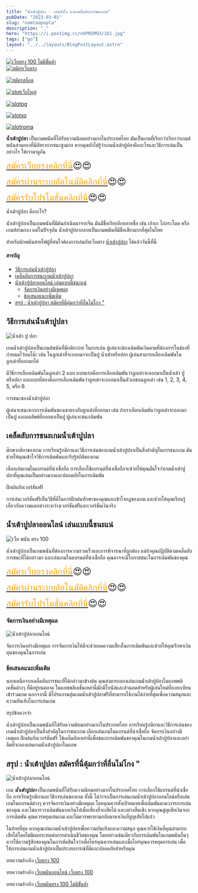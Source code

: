 ```yaml
---
title: "น้ำเต้าปูปลา - เล่นยังไง และเคล็ดลับการชนะเกม"
pubDate: "2023-03-01"
slug: "namtaopupla"
description: "."
hero: "https://i.postimg.cc/nhPR5M93/161.jpg"
tags: ["go"]
layout: "../../layouts/BlogPostLayout.astro"
---
```


<html lang="TH">



<a href="https://nazavip.com/26174/t41626o2r59456244323y2m2l464p4" rel="nofollow"><img alt="เว็บตรง 100 ไม่มีขั้นต่ำ" src="https://xn--m3cisqgb6aza1f7e6cq.com/wp-content/uploads/2022/12/register-gmz.gif" /></a><br />
<a href="https://nazavip.com/26174/t41626o2r59456244323y2m2l464p4" rel="nofollow"><img alt="สมัครเว็บตรง" src="https://i.postimg.cc/T37gsGK3/rsz-1promotion.jpg" /></a><br />


<a href="https://nazavip.com/31951/t41626o2r59456244323y2m2l464p4" rel="nofollow"><img alt="สมัครสล็อต" src="https://i.postimg.cc/rwynXgNC/1536x438-300.jpg" /></a><br />

  <a href="https://nazavip.com/31951/t41626o2r59456244323y2m2l464p4" rel="nofollow"><img alt="slotเว็บใหญ่" src="https://i.postimg.cc/Dyps0gKc/1536x438-500.jpg" /></a><br />

  




  <a href="https://nazavip.com/31951/t41626o2r59456244323y2m2l464p4" rel="nofollow"><img alt="slotpg" src="https://i.postimg.cc/jjMrYLfC/image.gif" /></a><br />




  <a href="https://nazavip.com/31951/t41626o2r59456244323y2m2l464p4" rel="nofollow"><img alt="slotxo" src="https://i.postimg.cc/hvRF9w7R/1.gif" /></a><br />


  


  <a href="https://nazavip.com/31951/t41626o2r59456244323y2m2l464p4" rel="nofollow"><img alt="slotroma" src="https://i.postimg.cc/cJvcdLkX/image.gif" /></a><br />




**น้ำเต้าปูปลา** เป็นเกมพนันที่ได้รับความนิยมอย่างมากในประเทศไทย มันเป็นเกมที่เรียกว่าเรียกว่าเกมส์พนันสามกองที่มีอัตราการชนะสูงมาก หากคุณยังไม่รู้ว่าเกมน้ำเต้าปูปลาคืออะไรและวิธีการเล่นเป็นอย่างไร ให้เรามาดูกัน

<font size= "5">[<span style="color:orange">สมัครเว็บตรงคลิกที่นี่</span>](https://nazavip.com/26174/t41626o2r59456244323y2m2l464p4)😍😍</font>

<font size= "5">[<span style="color:orange">สมัครผ่านระบบอัตโนมัติคลิกที่นี่</span>](https://nazavip.com/26174/t41626o2r59456244323y2m2l464p4)😍😍</font>

<font size= "5">[<span style="color:orange">สมัครรับโปรโมชั่นคลิกที่นี</span>่](https://nazavip.com/26174/t41626o2r59456244323y2m2l464p4)😍😍</font>


น้ำเต้าปูปลา คืออะไร?

น้ำเต้าปูปลาเป็นเกมพนันที่มีต้นกำเนิดมาจากจีน มันมีชื่อเรียกอีกหลายชื่อ เช่น เก้าเก ไก่กระโดด หรือเกมส์สามกอง แต่ในปัจจุบัน น้ำเต้าปูปลากลายเป็นเกมพนันที่มีชื่อเสียงมากที่สุดในไทย


สำหรับนักพนันสายไพ่ผู้ที่สนใจต้องการเล่นกับเว็บตรง [น้ำเต้าปูปลา](https://traditionalnativehealing.com/) ได้แล้ววันนี้ที่นี่ 

#### สารบัญ
- [วิธีการเล่นน้ำเต้าปูปลา ](#วิธีการเล่นน้ำเต้าปูปลา-)
- [เคล็ดลับการชนะเกมน้ำเต้าปูปลา ](#เคล็ดลับการชนะเกมน้ำเต้าปูปลา-)
- [น้ำเต้าปูปลาออนไลน์ เล่นแบบนี้ชนะแน่ ](#น้ำเต้าปูปลาออนไลน์-เล่นแบบนี้ชนะแน่-)
  - [จัดการเงินอย่างมีเหตุผล ](#จัดการเงินอย่างมีเหตุผล-)
  - [ข้อเสนอแนะเพิ่มเติม](#ข้อเสนอแนะเพิ่มเติม)
- [สรุป : น้ำเต้าปูปลา สมัครที่นี่คุ้มกว่าที่อื่นไม่โกง  "](#สรุป--น้ำเต้าปูปลา-สมัครที่นี่คุ้มกว่าที่อื่นไม่โกง--)




##  วิธีการเล่นน้ำเต้าปูปลา <a name="01"></a>




![น้ำเต้า ปู ปลา ](https://i.postimg.cc/nhPR5M93/161.jpg)

 เกมน้ำเต้าปูปลาเป็นเกมส์พนันที่มีกติกาง่าย ในการเล่น ผู้เล่นจะต้องเดิมพันเงินตามที่ต้องการในช่องที่กำหนดไว้บนโต๊ะ เช่น ในลูกเต๋าที่จะออกมาจะเป็นปู น้ำเต้าหรือปลา ผู้เล่นสามารถเลือกเดิมพันในลูกเต๋าที่ออกมาได้

มีวิธีการเลือกเดิมพันในลูกเต๋า 2 แบบ แบบแรกคือการเลือกเดิมพันว่าลูกเต๋าจะออกมาเป็นน้ำเต้า ปู หรือปลา และแบบที่สองคือการเลือกเดิมพันว่าลูกเต๋าจะออกมาเป็นตัวเลขบนลูกเต๋า เช่น 1, 2, 3, 4, 5, หรือ 6

การชนะของน้ำเต้าปูปลา

ผู้เล่นจะชนะหากการเดิมพันของเขาตรงกับลูกเต๋าที่ออกมา เช่น ถ้าเราเลือกเดิมพันว่าลูกเต๋าจะออกมาเป็นปู และผลลัพธ์ที่ออกมาเป็นปู ผู้เล่นจะชนะเดิมพัน

## เคล็ดลับการชนะเกมน้ำเต้าปูปลา <a name="02"></a>

 ศึกษากติกาของเกม
การเรียนรู้กติกาและวิธีการเล่นของเกมน้ำเต้าปูปลาเป็นสิ่งสำคัญในการชนะเกม มันช่วยให้คุณเข้าใจวิธีการเดิมพันและรับรู้สถิติของเกม

เลือกเล่นเกมในแบรนด์ที่น่าเชื่อถือ
การเลือกใช้แบรนด์ที่น่าเชื่อถือจะช่วยให้คุณมั่นใจว่าเกมน้ำเต้าปูปลาที่คุณเล่นเป็นอย่างมากและปลอดภัยในการเดิมพัน



ฝึกฝนกับเวอร์ชันฟรี

การเล่นเวอร์ชันฟรีเป็นวิธีที่ดีในการฝึกฝนทักษะของคุณและเข้าใจกฎของเกม และช่วยให้คุณเรียนรู้เกี่ยวกับความแตกต่างระหว่างเวอร์ชันฟรีและเวอร์ชันเงินจริง

## น้ำเต้าปูปลาออนไลน์ เล่นแบบนี้ชนะแน่ <a name="03"></a>

![เว็บ พนัน ตรง 100](https://i.postimg.cc/hjb0SGhW/162.jpg)


น้ำเต้าปูปลาเป็นเกมพนันที่ต้องการความรวดเร็วและการพิจารณาที่ถูกต้อง แต่ถ้าคุณปฏิบัติตามเคล็ดลับการชนะที่ได้กล่าวมา และเล่นเกมในแบรนด์ที่น่าเชื่อถือ คุณอาจจะมีโอกาสชนะในการเดิมพันของคุณ

<font size= "5">[<span style="color:orange">สมัครเว็บตรงคลิกที่นี่</span>](https://nazavip.com/26174/t41626o2r59456244323y2m2l464p4)😍😍</font>

<font size= "5">[<span style="color:orange">สมัครผ่านระบบอัตโนมัติคลิกที่นี่</span>](https://nazavip.com/26174/t41626o2r59456244323y2m2l464p4)😍😍</font>

<font size= "5">[<span style="color:orange">สมัครรับโปรโมชั่นคลิกที่นี</span>่](https://nazavip.com/26174/t41626o2r59456244323y2m2l464p4)😍😍</font>

 
### จัดการเงินอย่างมีเหตุผล <a name="04"></a>

![น้ำเต้าปูปลาออนไลน์](https://i.postimg.cc/pLhYmCyB/163.jpg)

 จัดการเงินอย่างมีเหตุผล
การจัดการเงินให้ดีจะช่วยลดความเสี่ยงในการเดิมพันและช่วยให้คุณรักษาเงินทุนของคุณในการเล่น

### ข้อเสนอแนะเพิ่มเติม

 <a name="05"></a>

นอกเหนือจากเคล็ดลับการชนะที่ได้กล่าวมาข้างต้น คุณสามารถลองเล่นเกมน้ำเต้าปูปลาในแอพพลิเคชั่นต่างๆ ที่มีอยู่บนตลาด ในแอพพลิเคชั่นเหล่านี้มักมีโบนัสและส่วนลดสำหรับผู้เล่นใหม่ที่ลงทะเบียนเข้าร่วมเกม นอกจากนี้ มีโปรแกรมสุ่มเกมน้ำเต้าปูปลาฟรีที่สามารถใช้งานได้ง่ายที่สุดเพื่อความสนุกและความบันเทิงในการเล่นเกม

สรุปข้อควรจำ

น้ำเต้าปูปลาเป็นเกมพนันที่ได้รับความนิยมอย่างมากในประเทศไทย
การเรียนรู้กติกาและวิธีการเล่นของเกมน้ำเต้าปูปลาเป็นสิ่งสำคัญในการชนะเกม
เลือกเล่นเกมในแบรนด์ที่น่าเชื่อถือ
จัดการเงินอย่างมีเหตุผล
ฝึกฝนกับเวอร์ชันฟรี
ใช้เคล็ดลับเหล่านี้เพื่อชนะการเดิมพันของคุณในเกมน้ำเต้าปูปลาและอย่าลืมที่จะลองเล่นเกมน้ำเต้าปูปลาในแอพ





## สรุป : น้ำเต้าปูปลา สมัครที่นี่คุ้มกว่าที่อื่นไม่โกง  "<a name="06"></a>

![น้ำเต้าปูปลาออนไลน์](https://i.postimg.cc/RF9cbzdP/164.jpg)

 
เกม ***น้ำเต้าปูปลา*** เป็นเกมพนันที่ได้รับความนิยมอย่างมากในประเทศไทย การเลือกใช้แบรนด์ที่น่าเชื่อถือ การเรียนรู้กติกาและวิธีการเล่นของเกม
ทั้งนี้ ไม่ว่าจะเป็นการเล่นเกมน้ำเต้าปูปลาออนไลน์หรือเล่นเกมในแบรนด์ต่างๆ ควรจัดการเงินอย่างมีเหตุผล โดยคุณควรตั้งเป้าหมายเพื่อเดิมพันตามวงจรการเล่นของคุณ และไม่ควรวางเดิมพันมากเกินไปเมื่อเสี่ยงที่จะเสียได้ และอย่างสิ้นเชิง หากคุณสูญเสียเงินจากการเดิมพัน คุณควรหยุดเล่นเกม และไม่ควรพยายามกลับมาหาเงินที่สูญเสียไปแล้ว

ในท้ายที่สุด หากคุณเล่นเกมน้ำเต้าปูปลาเพื่อความบันเทิงและความสนุก คุณควรใช้เงินที่คุณสามารถเสียได้โดยไม่มีผลกระทบต่อการดำเนินชีวิตของคุณ โดยอย่างเช่นเดียวกับการเดิมพันในเกมพนันอื่นๆ ควรใช้ความรู้สึกของคุณในการตัดสินใจว่าเมื่อไหร่คุณควรเล่นและเมื่อไหร่คุณควรหยุดการเล่น เพื่อให้การเล่นเกมน้ำเต้าปูปลาเป็นประสบการณ์ที่ดีและปลอดภัยสำหรับคุณ





บทความอ้างอิง [เว็บตรง 100](https://ourtask.org/)

บทความอ้างอิง [เว็บพนันออนไลน์ เว็บตรง 100](https://coltsauthorizedshop.com/)

บทความอ้างอิง [เว็บพนันตรง 100 ไม่มีขั้นต่ำ](https://ourtask.org/posts/webpanantong100/)







<script src="https://apps.elfsight.com/p/platform.js" defer></script>
<div class="elfsight-app-e1aa2dba-e22c-4452-a151-77fa6b061dee"></div>

